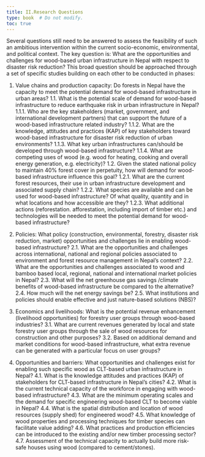 ```yaml
---
title: II.Research Questions
type: book  # Do not modify.
toc: true
---
```

Several questions still need to be answered to assess the feasibility of such an ambitious intervention within the current socio-economic, environmental, and political context. The key question is: What are the opportunities and challenges for wood-based urban infrastructure in Nepal with respect to disaster risk reduction? This broad question should be approached through a set of specific studies building on each other to be conducted in phases: 

1.	Value chains and production capacity: Do forests in Nepal have the capacity to meet the potential demand for wood-based infrastructure in urban areas? 
1.1.	What is the potential scale of demand for wood-based infrastructure to reduce earthquake risk in urban infrastructure in Nepal?
1.1.1.	Who are the key stakeholders (market, government, and international development partners) that can support the future of a wood-based infrastructure related industry?
1.1.2.	What are the knowledge, attitudes and practices (KAP) of key stakeholders toward wood-based infrastructure for disaster risk reduction of urban environments?
1.1.3.	What key urban infrastructures can/should be developed through wood-based infrastructure?
1.1.4.	What are competing uses of wood (e.g. wood for heating, cooking and overall energy generation, e.g. electricity)?
1.2.	Given the stated national policy to maintain 40% forest cover in perpetuity, how will demand for wood-based infrastructure influence this goal? 
1.2.1.	What are the current forest resources, their use in urban infrastructure development and associated supply chain? 
1.2.2.	What species are available and can be used for wood-based infrastructure? Of what quality, quantity and in what locations and how accessible are they?
1.2.3.	What additional actions (reforestation. afforestation, including import of timber etc.) and technologies will be needed to meet the potential demand for wood-based infrastructure? 

2.	Policies: What policy (construction, environmental, forestry, disaster risk reduction, market) opportunities and challenges lie in enabling wood-based infrastructure?
2.1.	 What are the opportunities and challenges across international, national and regional policies associated to environment and forest resource management in Nepal’s context? 
2.2.	What are the opportunities and challenges associated to wood and bamboo based local, regional, national and international market policies in Nepal?
2.3.	What will the net greenhouse gas savings /climate benefits of wood-based infrastructure be compared to the alternative?
2.4.	How much will the net energy savings be?
2.5.	What institutions and policies should enable effective and just nature-based solutions (NBS)?

3.	Economics and livelihoods: What is the potential revenue enhancement (livelihood opportunities) for forestry user groups through wood-based industries?
3.1.	What are current revenues generated by local and state forestry user groups through the sale of wood resources for construction and other purposes?
3.2.	Based on additional demand and market conditions for wood-based infrastructure, what extra revenue can be generated with a particular focus on user groups?

4.	Opportunities and barriers: What opportunities and challenges exist for enabling such specific wood as CLT-based urban infrastructure in Nepal?
4.1.	What is the knowledge attitudes and practices (KAP) of stakeholders for CLT-based infrastructure in Nepal’s cities?
4.2.	What is the current technical capacity of the workforce in engaging with wood-based infrastructure?
4.3.	What are the minimum operating scales and the demand for specific engineering wood-based CLT to become viable in Nepal?
4.4.	What is the spatial distribution and location of wood resources (supply shed) for engineered wood?
4.5.	What knowledge of wood properties and processing techniques for timber species can facilitate value adding?
4.6.	What practices and production efficiencies can be introduced to the existing and/or new timber processing sector?
4.7.	Assessment of the technical capacity to actually build more risk-safe houses using wood (compared to cement/stones).

